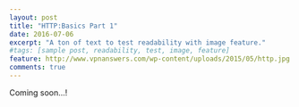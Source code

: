 ```yaml
---
layout: post
title: "HTTP:Basics Part 1"
date: 2016-07-06
excerpt: "A ton of text to test readability with image feature."
#tags: [sample post, readability, test, image, feature]
feature: http://www.vpnanswers.com/wp-content/uploads/2015/05/http.jpg
comments: true
---
```

Coming soon...!

